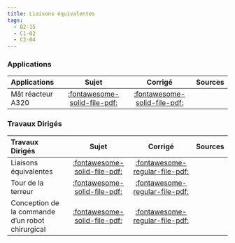 ```yaml
---
title: Liaisons équivalentes 
tags:
  - B2-15
  - C1-02
  - C2-04
---
```



### Applications 
 
| Applications | Sujet | Corrigé | Sources  | 
| :-------------- | :---: | :-----: | :------: | 
| Mât réacteur A320 | [:fontawesome-solid-file-pdf:](http://xpessoles-cpge.fr/pdf/Cy_06_01_Application_03_MatReacteur_Sujet.pdf) | [:fontawesome-solid-file-pdf:](http://xpessoles-cpge.fr/pdf/Cy_06_01_Application_03_MatReacteur_Corrige.pdf) | 

### Travaux Dirigés 
 
| Travaux Dirigés | Sujet | Corrigé | Sources  | 
| :-------------- | :---: | :-----: | :------: | 
| Liaisons équivalentes | [:fontawesome-solid-file-pdf:](http://xpessoles-cpge.fr/pdf/Cy_06_01_Application_01_Sujet.pdf) | [:fontawesome-regular-file-pdf:](http://xpessoles-cpge.fr/pdf/Cy_06_01_Application_01_Corrige.pdf) | 
| Tour de la terreur | [:fontawesome-solid-file-pdf:](http://xpessoles-cpge.fr/pdf/Cy_06_01_Application_02_Terreur_Sujet.pdf) | [:fontawesome-regular-file-pdf:](http://xpessoles-cpge.fr/pdf/Cy_06_01_Application_02_Terreur_Corrige.pdf) | 
| Conception de la commande d’un robot chirurgical | [:fontawesome-solid-file-pdf:](http://xpessoles-cpge.fr/pdf/Cy_06_01_TD_01_RobotChirurgical_Sujet.pdf) | [:fontawesome-regular-file-pdf:](http://xpessoles-cpge.fr/pdf/Cy_06_01_TD_01_RobotChirurgical_Corrige.pdf) | 



